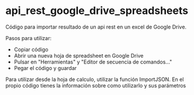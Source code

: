 # api_rest_google_drive_spreadsheets
Código para importar resultado de un api rest en un excel  de Google Drive.

Pasos para utilizar:
* Copiar código
* Abrir una nueva hoja de spreadsheet en Google Drive
* Pulsar en "Herramientas" y "Editor de secuencia de comandos..."
* Pegar el código y guardar

Para utilizar desde la hoja de calculo, utilizar la función ImportJSON. En el propio código tienes la información 
sobre como utilizarlo y sus parámetros
